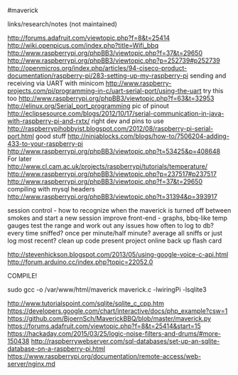 #maverick

links/research/notes (not maintained)

http://forums.adafruit.com/viewtopic.php?f=8&t=25414
http://wiki.openpicus.com/index.php?title=Wifi_bbq
http://www.raspberrypi.org/phpBB3/viewtopic.php?f=37&t=29650
http://www.raspberrypi.org/phpBB3/viewtopic.php?p=252739#p252739
http://openmicros.org/index.php/articles/94-ciseco-product-documentation/raspberry-pi/283-setting-up-my-raspberry-pi
sending and receiving via UART with minicom 
http://www.raspberry-projects.com/pi/programming-in-c/uart-serial-port/using-the-uart
try this too http://www.raspberrypi.org/phpBB3/viewtopic.php?f=63&t=32953
http://elinux.org/Serial_port_programming
pic of pinout
http://eclipsesource.com/blogs/2012/10/17/serial-communication-in-java-with-raspberry-pi-and-rxtx/
right dev and pins to use
http://raspberrypihobbyist.blogspot.com/2012/08/raspberry-pi-serial-port.html
good stuff
http://ninjablocks.com/blogs/how-to/7506204-adding-433-to-your-raspberry-pi
http://www.raspberrypi.org/phpBB3/viewtopic.php?t=53425&p=408648
For later
http://www.cl.cam.ac.uk/projects/raspberrypi/tutorials/temperature/
http://www.raspberrypi.org/phpBB3/viewtopic.php?p=237517#p237517
http://www.raspberrypi.org/phpBB3/viewtopic.php?f=37&t=29650
compiling with mysql headers
http://www.raspberrypi.org/phpBB3/viewtopic.php?t=31394&p=393917

session control - how to recognize when  the maverick is turned off between smokes and start a new session
improve front-end - graphs, bbq-like temp gauges
test the range and work out any issues
how often to log to db? every time sniffed? once per minute/half minute? average all sniffs or just log most recent?
clean up code
present project online
back up flash card

http://stevenhickson.blogspot.com/2013/05/using-google-voice-c-api.html
http://forum.arduino.cc/index.php?topic=22052.0

COMPILE!
 
sudo gcc -o /var/www/html/maverick maverick.c -lwiringPi -lsqlite3


http://www.tutorialspoint.com/sqlite/sqlite_c_cpp.htm
https://developers.google.com/chart/interactive/docs/php_example?csw=1
https://github.com/BjoernSch/MaverickBBQ/blob/master/maverick.py
https://forums.adafruit.com/viewtopic.php?f=8&t=25414&start=15
https://hackaday.com/2015/03/25/logic-noise-filters-and-drums/#more-150438
http://raspberrywebserver.com/sql-databases/set-up-an-sqlite-database-on-a-raspberry-pi.html
https://www.raspberrypi.org/documentation/remote-access/web-server/nginx.md
